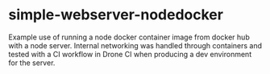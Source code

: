 # simple-webserver-nodedocker
Example use of running a node docker container image from docker hub with a node server. Internal networking was handled through containers and tested with a CI workflow in Drone CI when producing a dev environment for the server.
